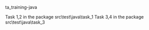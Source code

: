 ta_training-java

Task 1,2 in the package src\test\java\task_1
Task 3,4 in the package src\test\java\task_3
